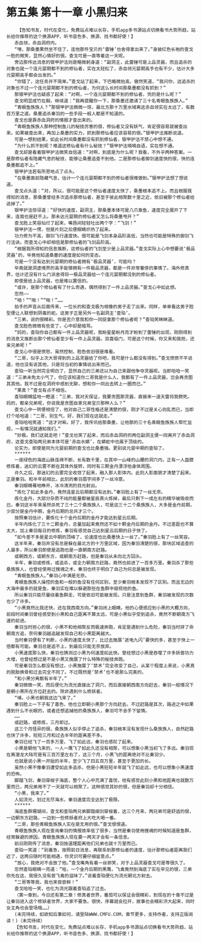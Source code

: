 # 第五集 第十一章 小黑归来
        【告知书友，时代在变化，免费站点难以长存，手机app多书源站点切换看书大势所趋，站长给你推荐的这个换源APP，听书音色多、换源、找书都好使！】
       赤血领，赤血洞府内。
       “嘿，那桑墨果然坐不住了，连他那件宝贝的‘雷锤’也舍得拿出来了。”身披红色长袍的查戈一脸的微笑，显然心情好的很。查戈可是一直等着这一天呢。
       旁边那传达消息的银甲护法则是略微躬身道：“副洞主，此雷锤可是上品灵器，而且追杀的对象也就一个连元婴期都不到的修仙者，实在太轻松了，赤血领元婴期高手也有不少，估计大多元婴期高手都会出发的。”
       “你错了，这任务并不简单。”查戈站了起来，下巴略微抬高，傲然笑道，“我问你，这追杀的对象也不过一个连元婴期都不到的修仙者，为何这么长时间那桑墨都没有抓到？”
       那银甲护法也疑惑了起来：“对啊，一个连元婴期都不到的修仙者，凭的是什么呢？”
       查戈明显成竹在胸，继续道：“我再提醒你一下，那桑墨还邀请了三十名青眼鱼族族人。”
       “青眼鱼族族人？”那银甲护法微微一惊，最北方那十万里水域离这赤血领实在太远了，有数百万里之遥。桑墨追杀秦羽的一些手段一般人都是不知道的。
       查戈也是靠赤血洞府的情报才查出来的。
       “青眼鱼族族人那种控制鱼儿的秘技厉害的很，修仙者又没有妖气，肯定很容易就被查出来。如果被查出来，再加上桑墨的实力，抓到那修仙者应该容易的很。”银甲护法推断说道。
       可是一想到结果，如此长时间桑墨都没有抓到修仙者，银甲护法不禁心中想不通。
       “为什么抓不到呢？难道这修仙者有什么秘技？”银甲护法喃喃自语，实在想不通。
       查戈却是看着银甲护法微笑自信道：“对啊，到底是为什么呢？我看，不外乎两种答案。一是那修仙者有隐藏气息的秘技，能够让桑墨追查不到他。二是那修仙者御剑速度快的很，快的连桑墨都追不上。”
       银甲护法若有所思地点了点头。
       “在桑墨面前隐藏气息，估计一个连元婴期都不到的修仙者很难做到。”银甲护法想了想说道。
       查戈点头道：“对，所以，很可能是这个修仙者速度太快了，桑墨根本追不上。而且根据我得知的消息，那桑墨曾经多次追杀那修仙者，甚至于彼此相聚数十里之近，依旧被那个修仙者给逃掉了。”
       银甲护法惊讶道：“好快的速度，副洞主，那桑墨本体可是八爪章鱼，速度完全展开了下来，连我也是赶不上。那未达元婴期的修仙者又怎么将桑墨甩开？”
       查戈脸上笑容灿烂了起来，嘴唇间轻轻吐出两个字：“飞剑！”
       银甲护法一愣，但是片刻之后便眼睛炽热了起来。
       功力修为不高，御剑飞行速度快。很可能是飞剑本身品阶高低，当然也可能是特殊的御剑飞行法诀。而查戈心中却相信是那修仙者的飞剑品阶高。
       “根据我所得知的信息推断，这修仙者的飞剑至少是上品灵器。”查戈实际上心中想要说‘极品灵器’的，毕竟他知道桑墨的速度是如何的变态。
       可是一个没有达到元婴期的修仙者拥有‘极品灵器’，可能吗？
       毕竟就是洞虚境界的高手能够拥有一件极品灵器，都是一件非常奢侈的事情了。海外修真界，估计还没有什么门派舍得将一极品灵器给一个连元婴期都没到的修仙者。
       即使是给上品灵器，也是难以置信的。
       “或许，是那个修仙者有了什么奇遇，偶然得到了一件上品灵器。”查戈心中如此想。
       忽然——
       “啪！”“啪！”“啪！”……
       拍手的声音从后面传来，一位长的和查戈极为相像的男子走了出来。同样，单单看这男子脸型便让人联想到阴毒的蛇。这男子正是另外一名副洞主‘查珀’。
       “三弟，说的很精彩。你是否介意我和你一同捉拿那个修仙者呢？”查珀笑眯眯道。
       查戈脸色微微有些变了，心中却是暗骂。
       “妈的，查珀你自己都有一件上品灵器呢，我盼星星盼月亮才盼到了雷锤的出现，刚刚得到的消息又推断出那个修仙者至少有一件上品灵器。双喜临门，可是这个时候，你又来和我抢，还亲兄弟呢！”
       查戈心中很是愤怒，虽然控制，脸色依旧很是难看。
       “二哥，似乎上次大哥得到的上品灵器给了你吧，我可是什么都没有得到。”查戈愤愤不平说道，他也没有说其他，只是将当初的事情说出来而已。
       查珀一听当然完全明白了，显然自己的三弟还以为自己来跟他争夺灵器呢。当即哈哈一笑道：“三弟未免太小气了，你应该知道你二哥我是什么人，我都有了一件上品灵器，岂会再贪图其其他。我不过是在洞府中感到无聊，想和你一同出去转上一圈而已。”
       “果真？”查戈有点不相信。
       查珀眼睛猛地一瞪道：“三弟，我对天保证，我要贪图那灵器，直接来一道天雷将我劈死。妈的，都亲兄弟呢，你说我是贪图自家兄弟宝贝那种人么？”
       查戈心中一转便相信了，他对自己二哥性格还是清楚的很，刚才不过是关心则乱而已，当即打个哈哈道：“二哥，别生气，好，我们现在这就走。”
       查珀哈哈笑道：“这才对嘛。好了，我传讯给那桑墨，让他那的三十名青眼鱼族族人帮忙监视，一有情况就通知我们。”
       “妙极。我们这就走吧！”查戈也笑了起来，而后赤血洞府的两位副洞主便一同离开了赤血洞府，这查戈查珀两兄弟本体可是‘赤血水蟒’，在蟒蛇中也属于顶级的。
       论实力，即使是同为元婴前期的查戈也比桑墨强。更别说元婴中期的查珀了。
       ******
       一座绿色的海底山脉连绵不断，长有数千里，在其中一山峰的山腰的洞穴内，正有一人盘膝修炼着，迷幻的云雾不断在其体外旋转，同时有三颗金丹漂浮他身体周围。
       许久之后，那迷幻的云雾完全收敛了起来，融入那人影体内。此刻人影面貌才清楚了起来。正是秦羽。和半年前相比，此刻的秦羽眉宇间多了一丝冷意。
       秦羽眼睛蓦地睁开，冰冷清洌的目光射出。
       “炼化了如此多金丹，竟然连星云后期都没有达到。”秦羽脸上有了一丝无奈。
       炼化金丹，大部分杂质不纯的能量都被星辰真火炼掉，最后只剩下一成左右的精华被吸收而已。秦羽这半年来虽然杀死了三十二个桑族族人，可是这三十二个桑族族人，大多是金丹前期，少部分是金丹中期，金丹后期的总共才三个。
       按照秦羽估计，要炼化十个金丹后期的金丹才能达到星云后期。
       半年内炼化了三十二颗金丹，总量加起来竟然还不如十颗金丹后期的金丹。不过差距也不算太大，加上秦羽每日的修炼，秦羽有感觉自己达到星云后期的日子快了。
       “如今差不多是星云中期的顶峰了，论速度也比桑墨快上一丝了。”秦羽脸上有了一丝笑容。
       这半年来，秦羽并没有总是躲在最北方的十万里区域，因为秦羽清楚的很，那块区域追查的人最多，所以秦羽即使是逃跑也是一直朝南方赶路。
       或朝西方，或朝东方，或朝南方赶路，但是秦羽从未向北方回头。
       半年，秦羽或修炼，或追杀，或全力朝南方赶路，竟然也前进了一百多万里。秦羽杀了那些桑族族人，也曾经使用过搜魂之术，秦羽也终于明白了自己为何总是被发现。
       “青眼鱼族族人。”秦羽心中满是无奈。
       青眼鱼族族人操控的鱼和一般的鱼没有任何区别，至少秦羽根本发现不了区别。而且无边的大海中最多的就是鱼，秦羽实在难以躲避那些在鱼群中窥视他的鱼。
       所以秦羽只能尽量绕着鱼群走，可是依旧可能被发现。只是注意到鱼群，秦羽被发现的次数也少了许多。
       “小黑竟然比我还快，还在我西南方向。”秦羽闭上眼睛，他的心便感应到小黑的大概方向，前段时间秦羽曾经感受到小黑和自己距离不算太远，可是小黑似乎受到追杀，竟然不断朝南方飞速的前进。
       秦羽当时担心的很，小黑不和他相聚反而极速奔跑，肯定是遇到什么危险，秦羽当时拼了命朝南方追，奈何秦羽越追越发现自己和小黑距离越大。
       当时秦羽便有了判断，小黑的速度太快了，比过去施展‘逝电九闪’要快的多，甚至于快上一倍都有可能。秦羽总是追不上，到最后只能无奈放弃。
       小黑速度那么快，秦羽也猜测过小黑为何速度如此快。曾经想过小黑是吞噬了许多妖兽功力大增，也曾经想过是不是小黑又施展了什么特殊的秘技奔跑。
       可是秦羽怎么都没有想过，小黑施展了‘禁术’完全改变了自己，从某个程度上来说，小黑真的脱胎换骨和过去完全不同了。不过既然是‘禁术’也不是那么完美的。
       “和小黑分离都有半年了。”
       秦羽微微一笑，而后便化为流光直接出了洞穴，而后直接朝西南方向赶去，秦羽一般情况下是朝小黑所在方位赶去的。除非遇到什么修妖者。
       “咦，小黑也朝我这边飞来了。”
       秦羽脸上一下子有了喜色，他也立即朝小黑那个方向赶去。不过赶路是其次，路途之中如果遇到什么不长眼的，或者还想追捕他的桑族族人，秦羽可不会手下留情。
       ……
       或赶路，或修炼，三月即过。
       这三个月怪异的很，桑族族人似乎停止了追杀，秦羽根本没有发现什么桑族族人，自然赶路也快了许多，短短三月和过去半年的距离差不多。
       秦羽已经飞了一百多万里，飞了如此远，秦羽也感叹了起来。
       小黑是朝他飞来的，一人一鹰飞了如此久还没有相聚，可以想象小黑当初飞了多远。秦羽现在离潜龙大陆可是有三百万里左右了，这三个月，小黑飞的距离绝对不比秦羽少。
       也就是说小黑一开始的半年，至少飞了四五百万里，甚至于更加的长。
       虽然小黑不像秦羽遭受如此多追杀，但是小黑短短半年就飞了如此远，也可以想象小黑速度的恐怖。
       脚踏飞剑，秦羽穿梭于海底，整个人心中充满了喜悦，他有感觉此刻小黑和他距离也就数万里而已，两兄弟用不了一天就可以相聚了。这种感觉其妙的很，但是秦羽却十分相信。
       “小黑，我来了。”
       人如流光，划过无尽海水，秦羽速度完全达到了极限。
       ******
       海底鱼群珊瑚间，查戈和查珀两兄弟脚踏细剑穿梭着，这三个月来，两兄弟可是舒适的很，一边朝东方赶路，一边到一些修妖者府上大吃大喝一番。
       “二哥，那些青眼鱼族族人实在是无用的很。”查戈恨恨道。
       青眼鱼族族人现在查询秦羽的情报效率低了很多，当然是秦羽使用搜魂的时候知道是鱼群，经常躲避的原因。青眼鱼族族人现在要一两天才会有一条信息。
       前日刚刚传了消息，秦羽按道理距离他们兄弟也就十万里而已。
       查珀一笑道：“别着急，按照前日消息，再联系到那修仙者的速度，估计那修仙者距离我们近了，这两日随时可能相遇，你灵识可要仔细留意点。”
       “放心，我绝对不会放了他。”查戈嘴角有着一丝邪笑，对于上品灵器查戈可是等很久了。
       忽然查珀眼睛一亮道：“哈，一个金丹后期的黑鹰，飞禽竟然到海底了实在罕见的很，三弟你先在这，我很久没有尝飞禽的滋味了。”说着查珀便化为流光朝北方射去。
       “二哥等等我，我也来尝尝鲜！”
       查戈哈哈一笑，也化为流光跟着查珀追了过去。
       （第一章到，今日还有第二章！修真者世界，番茄可以保证会很精彩，到现在的十章不过是让秦羽进入这个修妖者世界，大家不要急。很快，序幕就会拉开，故事也会精彩洪大起来，同时女主角也会登场哦……）
       (未完待续，如欲知后事如何，请登陆WWW.CMFU.COM，章节更多，支持作者，支持正版阅读！)（未完待续）
       【告知书友，时代在变化，免费站点难以长存，手机app多书源站点切换看书大势所趋，站长给你推荐的这个换源APP，听书音色多、换源、找书都好使！】